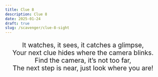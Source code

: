 ```yaml
---
title: Clue 8
description: Clue 8
date: 2025-01-24
draft: true
slug: /scavenger/clue-8-sight
---
```


<div style="text-align: center; font-size: 1.5em;">

It watches, it sees, it catches a glimpse, <br>
Your next clue hides where the camera blinks. <br>
Find the camera, it’s not too far, <br>
The next step is near, just look where you are! <br>

</div>
